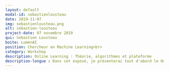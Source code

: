 ```yaml
---
layout: default
modal-id: sebastienlousteau
date: 2019-11-07
img: sebastienlousteau.png
alt: sebastien-lousteau
project-date: 07 novembre 2019
qui: Sebastien Lousteau
boite: LumenAI
position: Chercheur en Machine Learning<br>
category: Workshop
description: Online Learning : Théorie, algorithmes et plateforme
description-longue : Dans cet exposé, je présenterai tout d'abord le Online Learning et les résultats théoriques obtenus dans un cadre non supervisé. Ces résultats sont à l'origine d'une boîte à outils open source et une plateforme que nous mettons à disposition pour les data scientists/analysts. 
---
```

